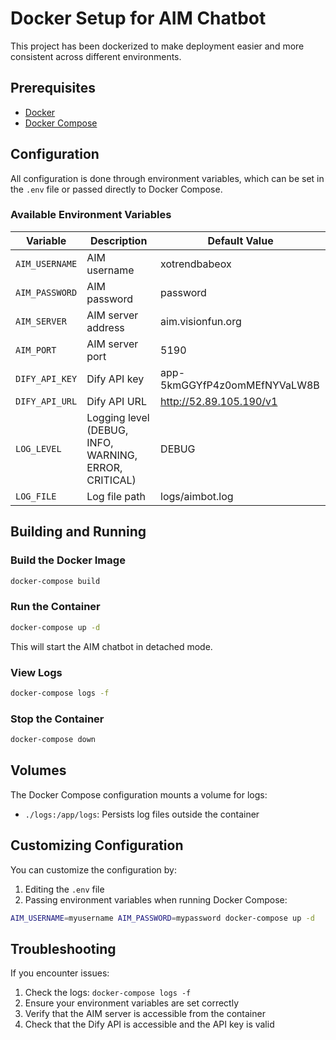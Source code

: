 # Docker Setup for AIM Chatbot

This project has been dockerized to make deployment easier and more consistent across different environments.

## Prerequisites

- [Docker](https://docs.docker.com/get-docker/)
- [Docker Compose](https://docs.docker.com/compose/install/)

## Configuration

All configuration is done through environment variables, which can be set in the `.env` file or passed directly to Docker Compose.

### Available Environment Variables

| Variable | Description | Default Value |
|----------|-------------|---------------|
| `AIM_USERNAME` | AIM username | xotrendbabeox |
| `AIM_PASSWORD` | AIM password | password |
| `AIM_SERVER` | AIM server address | aim.visionfun.org |
| `AIM_PORT` | AIM server port | 5190 |
| `DIFY_API_KEY` | Dify API key | app-5kmGGYfP4z0omMEfNYVaLW8B |
| `DIFY_API_URL` | Dify API URL | http://52.89.105.190/v1 |
| `LOG_LEVEL` | Logging level (DEBUG, INFO, WARNING, ERROR, CRITICAL) | DEBUG |
| `LOG_FILE` | Log file path | logs/aimbot.log |

## Building and Running

### Build the Docker Image

```bash
docker-compose build
```

### Run the Container

```bash
docker-compose up -d
```

This will start the AIM chatbot in detached mode.

### View Logs

```bash
docker-compose logs -f
```

### Stop the Container

```bash
docker-compose down
```

## Volumes

The Docker Compose configuration mounts a volume for logs:

- `./logs:/app/logs`: Persists log files outside the container

## Customizing Configuration

You can customize the configuration by:

1. Editing the `.env` file
2. Passing environment variables when running Docker Compose:

```bash
AIM_USERNAME=myusername AIM_PASSWORD=mypassword docker-compose up -d
```

## Troubleshooting

If you encounter issues:

1. Check the logs: `docker-compose logs -f`
2. Ensure your environment variables are set correctly
3. Verify that the AIM server is accessible from the container
4. Check that the Dify API is accessible and the API key is valid
